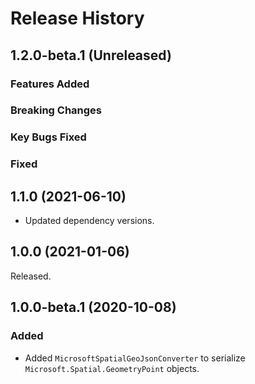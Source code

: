 # Release History

## 1.2.0-beta.1 (Unreleased)

### Features Added

### Breaking Changes

### Key Bugs Fixed

### Fixed


## 1.1.0 (2021-06-10)

- Updated dependency versions.

## 1.0.0 (2021-01-06)

Released.

## 1.0.0-beta.1 (2020-10-08)

### Added

- Added `MicrosoftSpatialGeoJsonConverter` to serialize `Microsoft.Spatial.GeometryPoint` objects.
